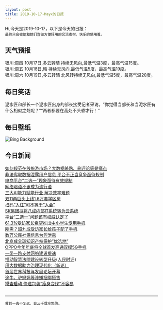 ```yaml
---
layout: post
title: 2019-10-17-Mayx的日报
---
```


Hi,今天是2019-10-17，以下是今天的日报：<br><small>
最终只会被他和她们当做方便好用的交流素材，快乐的使用着。</small><!--more-->
## 天气预报
银川:周四 10月17日,多云转晴 持续无风向,最低气温3度，最高气温15度。<br>银川:周五 10月18日,晴 持续无风向,最低气温5度，最高气温19度。<br>银川:周六 10月19日,多云转晴 北风转持续无风向,最低气温5度，最高气温20度。
## 每日笑话
泥水匠和部长一个泥水匠出身的部长接受记者采访。“你觉得当部长和当泥水匠有什么相似之处呢？”“两者都要在高处不头昏才行！”
## 每日壁纸
![Bing Background](https://cn.bing.com/th?id=OHR.CompressionFossil_EN-US5587427153_1920x1080.jpg&rf=LaDigue_1920x1080.jpg&pid=hp "A fossilized carboniferous fern (© Juan Carlos Munoz/Minden Pictures)")
## 今日新闻

[如何规范在线旅游市场？大数据杀熟、删评论等是痛点](http://it.people.com.cn/n1/2019/1017/c1009-31404804.html)   
[非法爬取数据泄露用户信息 平台不正当竞争亟待规制](http://it.people.com.cn/n1/2019/1017/c1009-31404808.html)   
[电商平台“二选一”现象亟待有效规制](http://it.people.com.cn/n1/2019/1017/c1009-31404754.html)   
[网络暗语不该成为流行语](http://it.people.com.cn/n1/2019/1017/c1009-31404768.html)   
[三大AI能力赋能行业 解决效率难题](http://it.people.com.cn/n1/2019/1017/c1009-31404767.html)   
[双11两巨头上线1.6万套学区房](http://it.people.com.cn/n1/2019/1017/c1009-31404791.html)   
[扫码“入住”可不等于“入会”](http://it.people.com.cn/n1/2019/1017/c1009-31404685.html)   
[SK集团拟将八成内部IT系统转为云系统](http://it.people.com.cn/n1/2019/1017/c1009-31404477.html)   
[平台“二选一”问题该有权威认定了](http://it.people.com.cn/n1/2019/1017/c1009-31404608.html)   
[61.3%受访家长希望推出中小学生专用手机](http://it.people.com.cn/n1/2019/1017/c1009-31404520.html)   
[刚需？超九成受访家长给孩子配了手机](http://it.people.com.cn/n1/2019/1017/c1009-31404526.html)   
[数万公民社保信息为何泄露](http://it.people.com.cn/n1/2019/1017/c1009-31404532.html)   
[北京成全球知识产权保护“优选地”](http://it.people.com.cn/n1/2019/1017/c1009-31404537.html)   
[OPPO今年年底将全球首发高通双模5G手机](http://it.people.com.cn/n1/2019/1017/c1009-31404626.html)   
[一带一路支付网络建设提速](http://it.people.com.cn/n1/2019/1017/c1009-31404541.html)   
[推动智慧法院建设转型升级(人民时评)](http://it.people.com.cn/n1/2019/1017/c1009-31404546.html)   
[用大数据助力治理现代化（新论）](http://it.people.com.cn/n1/2019/1017/c1009-31404547.html)   
[首届世界科技与发展论坛开幕](http://it.people.com.cn/n1/2019/1017/c1009-31404549.html)   
[途牛、驴妈妈等涉嫌捆绑搭售](http://it.people.com.cn/n1/2019/1017/c1009-31404680.html)   
[摸查启动 快递包装“瘦身变绿”不容易](http://it.people.com.cn/n1/2019/1017/c1009-31404553.html)   
<br />

***

<small>黄鹤一去不复返，白云千载空悠悠。</small>
